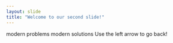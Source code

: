 ```yaml
---
layout: slide
title: "Welcome to our second slide!"
---
```

modern problems modern solutions
Use the left arrow to go back!
